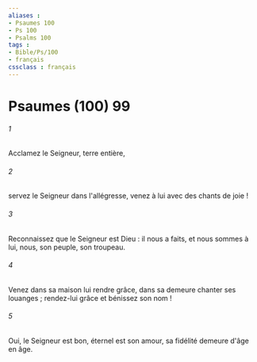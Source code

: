 ```yaml
---
aliases : 
- Psaumes 100
- Ps 100
- Psalms 100
tags : 
- Bible/Ps/100
- français
cssclass : français
---
```


# Psaumes (100) 99

###### 1
Acclamez le Seigneur, terre entière,
###### 2
servez le Seigneur dans l'allégresse, venez à lui avec des chants de joie !
###### 3
Reconnaissez que le Seigneur est Dieu : il nous a faits, et nous sommes à lui, nous, son peuple, son troupeau.
###### 4
Venez dans sa maison lui rendre grâce, dans sa demeure chanter ses louanges ; rendez-lui grâce et bénissez son nom !
###### 5
Oui, le Seigneur est bon, éternel est son amour, sa fidélité demeure d'âge en âge.
